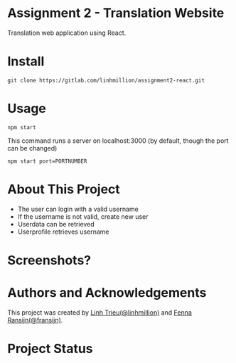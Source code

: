 # Assignment 2 - Translation Website
Translation web application using React.
# Install
```
git clone https://gitlab.com/linhmillion/assignment2-react.git
```
# Usage
```
npm start
```
This command runs a server on localhost:3000 (by default, though the port can be changed)
```
npm start port=PORTNUMBER
```
# About This Project
* The user can login with a valid username
* If the username is not valid, create new user
* Userdata can be retrieved
* Userprofile retrieves username
# Screenshots?

# Authors and Acknowledgements
This project was created by [Linh Trieu(@linhmillion)](@linhmillion) and [Fenna Ransijn(@fransijn)](@fransijn). 

# Project Status
